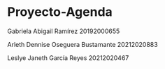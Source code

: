# Proyecto-Agenda

Gabriela Abigail Ramírez                              20192000655

Arleth Dennise Oseguera Bustamante                    20212020883

Leslye Janeth García Reyes                            20212020467
